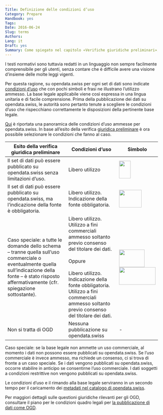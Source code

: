 ```yaml
---
Title: Definizione delle condizioni d’uso
Category: Prepare
Handbook: yes
Tags:
Date: 2016-06-24
Slug: terms
Authors:
Lang: it
Draft: yes
Summary: Come spiegato nel capitolo «Verifiche giuridiche preliminari», in seno all’amministrazione pubblica le condizioni d’uso di un set di dati si fondano su una base legale.
---
```


I testi normativi sono tuttavia redatti in un linguaggio non sempre facilmente comprensibile per gli utenti, senza contare che è difficile avere una visione d’insieme delle molte leggi vigenti.

Per questa ragione, su opendata.swiss per ogni set di dati sono indicate [condizioni d’uso](https://opendata.swiss/it/terms-of-use/) che con pochi simboli e frasi ne illustrano l’utilizzo ammesso. La base legale applicabile viene così espressa in una lingua unitaria e di facile comprensione. Prima della pubblicazione dei dati su opendata.swiss, le autorità sono pertanto tenute a scegliere le condizioni d’uso che rispecchiano correttamente le disposizioni della pertinente base legale.

[Qui](https://opendata.swiss/it/terms-of-use/) è riportata una panoramica delle condizioni d’uso ammesse per opendata.swiss. In base all’esito della verifica [giuridica preliminare](frameworks) è ora possibile selezionare le condizioni che fanno al caso.

| Esito della verifica giuridica preliminare | Condizioni d’uso | Simbolo |
|--------------------------------------------|------------------|--------|
| Il set di dati può essere pubblicato su opendata.swiss senza limitazioni d’uso. | Libero utilizzo | <img src="../../images/terms_open.svg" width="38" height="58"> |
| Il set di dati può essere pubblicato su opendata.swiss, ma l’indicazione della fonte è obbligatoria. | Libero utilizzo. Indicazione della fonte obbligatoria. | <img src="../../images/terms_by.svg" width="74" height="58"> |
| Caso speciale: a tutte le domande dello schema – tranne quella sull’uso commerciale o eventualmente quella sull’indicazione della fonte – è stato risposto affermativamente (cfr. spiegazione sottostante). | Libero utilizzo. Utilizzo a fini commerciali ammesso soltanto previo consenso del titolare dei dati. <br><br> Oppure <br><br> Libero utilizzo. Indicazione della fonte obbligatoria. Utilizzo a fini commerciali ammesso soltanto previo consenso del titolare dei dati. | <img src="../../images/terms_ask.svg" width="84" height="58"> <br> <img src="../../images/terms_by-ask.svg" width="120" height="58"> |
| Non si tratta di OGD | Nessuna pubblicazione su opendata.swiss | - |

Caso speciale: se la base legale non ammette un uso commerciale, al momento i dati non possono essere pubblicati su opendata.swiss. Se l’uso commerciale è invece ammesso, ma richiede un consenso, ci si trova di fronte a un caso speciale. Se i dati vengono pubblicati su opendata.swiss, occorre stabilire in anticipo se consentirne l’uso commerciale. I dati soggetti a condizioni restrittive non vengono pubblicati su opendata.swiss.

Le condizioni d’uso e il rimando alla base legale serviranno in un secondo tempo per il caricamento dei [metadati nel catalogo di opendata.swiss](/it/publish/metadata).

Per maggiori dettagli sulle questioni giuridiche rilevanti per gli OGD, consultare il piano per le condizioni quadro legali per [la pubblicazione di dati come OGD](/it/library/konzept-rechtliche-rahmen).
